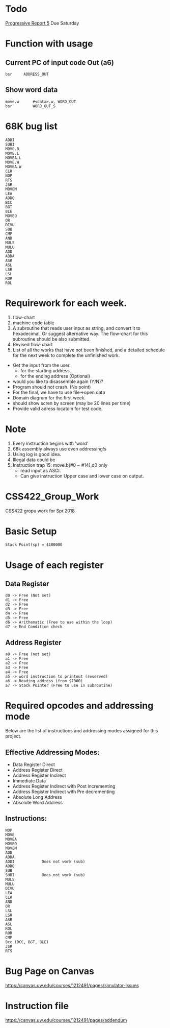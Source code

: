 # Todo
[Progressive Report 5]()
Due Saturday

# Function with usage
## Current PC of input code Out (a6)
```
bsr     ADDRESS_OUT
```

## Show word data
```
move.w      #<data>.w, WORD_OUT
bsr         WORD_OUT_S
```
# 68K bug list
```
ADDI         
SUBI          
MOVE.B
MOVE.L
MOVEA.L
MOVE.W
MOVEA.W
CLR
NOP
RTS
JSR
MOVEM
LEA
ADDQ
BCC
BGT
BLE
MOVEQ
OR
DIVU
SUB
CMP
AND
MULS
MULU
ADD
ADDA
ASR
ASL
LSR
LSL
ROR
ROL
```


# Requirework for each week.

1. flow-chart
2. machine code table
3. A subroutine that reads user input as string, and convert it to hexadecimal, Or suggest alternative way. The flow-chart for this subroutine should be also submitted.
4. Revised flow-chart
5. List of all the works that have not been finished, and a detailed schedule for the next week to complete the unfinished work.

* Get the input from the user.
    * for the starting address
    * for the ending address (Optional)
* would you like to disassemble again (Y/N)?
* Program should not crash. (No point)
* For the final, we have to use file->open data
* Domain diagram for the first week.
* should show scren by screen (may be 20 lines per time)
* Provide valid adress locatoin for test code.

# Note
1. Every instruction begins with 'word'
2. 68k assembly always use even addressing!s
3. Using log is good idea.
4. Illegal data could be 
5. Instruction trap 15: move.b(#0 ~ #14),d0 only
    * read input as ASCI.
    * Can give instruction Upper case and lower case on output.

# CSS422_Group_Work
CSS422 gropu work for Spr.2018

# Basic Setup
```
Stack Point(sp) = $100000
```

# Usage of each register
## Data Register
```
d0 -> Free (Not set)
d1 -> Free
d2 -> Free
d3 -> Free
d4 -> Free
d5 -> Free
d6 -> Arithematic (Free to use within the loop) 
d7 -> End Condition check
```
## Address Register
```
a0 -> Free (not set)
a1 -> Free
a2 -> Free
a3 -> Free
a4 -> Free
a5 -> word instruction to printout (reserved)
a6 -> Reading address (from $7000)
a7 -> Stack Pointer (Free to use in subroutine)
```

# Required opcodes and addressing mode

Below are the list of instructions and addressing modes assigned for this project. 

## Effective Addressing Modes:

- Data Register Direct
- Address Register Direct
- Address Register Indirect
- Immediate Data
- Address Register Indirect with Post incrementing
- Address Register Indirect with Pre decrementing
- Absolute Long Address
- Absolute Word Address

## Instructions:
```
NOP
MOVE
MOVEA
MOVEQ
MOVEM
ADD
ADDA
ADDI            Does not work (sub)
ADDQ
SUB
SUBI            Does not work (sub)
MULS
MULU
DIVU
LEA
CLR
AND
OR
LSL
LSR
ASR
ASL
ROL
ROR
CMP
Bcc (BCC, BGT, BLE)
JSR
RTS
```

# Bug Page on Canvas
https://canvas.uw.edu/courses/1212491/pages/simulator-issues
# Instruction file
https://canvas.uw.edu/courses/1212491/pages/addendum